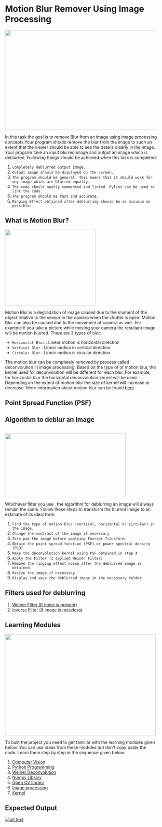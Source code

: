 # Motion Blur Remover Using Image Processing
<img align = "center" width = "600" height = "330" src = "https://github.com/varun7860/Artificial-Intelligence/blob/main/Image%20Processing/Motion%20Blur%20Remover/Assets/Image%20Deblurring.jpg">
  
In this task the goal is to remove Blur from an image using image processing concepts.Your program should remove the
blur from the image to such an extent that the viewer should be able to see the details clearly in the image. Your program
take an input blurred image and output an image which is deblurred. Following things should be achieved when this task is
completed:

1. `Completely deblurred output image.`
2. `Output image should be displayed on the screen.`
3. `The program should be general. This means that it should work for any image which are blurred equally.`
4. `The code should neatly commented and linted. Pylint can be used to lint the code.`
5. `The program should be fast and accurate.`
6. `Ringing Effect obtained after deblurring should be as minimum as possible.`

## What is Motion Blur?
<img align = "center" width = "300" height = "250" src = "https://github.com/varun7860/Artificial-Intelligence/blob/main/Image%20Processing/Motion%20Blur%20Remover/Assets/Blurred%20Image.gif">

Motion Blur is a degradation of image caused due to the moment of the object relative to the sensor in the camera when the
shutter is open. Motion Blur can also be caused due to the movement of camera as well. For example if you take a picture while
moving your camera the resultant image will be motion blurred. There are 3 types of blur:

- `Horizontal Blur` : Linear motion is horizontal direction
- `Vertical Blur` : Linear motion in vertical direction
- `Circular Blur` : Linear motion is circular direction

The motion blur can be completely removed by process called deconvolution in image processing. Based on the type of of motion
blur, the kernel used for deconvolution will be different for each blur. For example, for horizontal blur the horizontal deconvolution
kernel will be used. Depending on the extent of motion blur the size of kernel will increase or decrease. More information about motion
blur can be found [here](https://homepages.inf.ed.ac.uk/rbf/CVonline/LOCAL_COPIES/AV0506/s0198594.pdf)

## Point Spread Function (PSF)

## Algorithm to deblur an Image

<BR>
  
<img align = "center" width = "400" height = "210" src = "https://github.com/varun7860/Artificial-Intelligence/blob/main/Image%20Processing/Motion%20Blur%20Remover/Assets/Algorithm.jpg">

<BR>
  
Whichever filter you use , the algorithm for deblurring an image will always remain the same. Follow these steps to transform the blurred
image to an estimate of its ideal form:

1. `Find the type of motion blur (vertical, horizontal or circular) in the image.`
2. `Change the contrast of the image if necessary`
3. `Zero pad the image before applying Fourier Transform.`
4. `Obtain the point spread function (PSF) or power spectral density (PSD)`
5. `Make the deconvolution kernel using PSF obtained in step 4`
6. `Apply the Filter (I applied Weiner Filter)`
7. `Remove the ringing effect noise after the deblurred image is obtained.`
8. `Resize the image if necessary.`
9. `Display and save the deblurred image in the necessary folder.`

## Filters used for deblurring

1. [Weiner Filter (If noise is present)](https://en.wikipedia.org/wiki/Wiener_filter#:~:text=In%20signal%20processing%2C%20the%20Wiener,noise%20spectra%2C%20and%20additive%20noise.)
2. [Inverse Filter (If image is noiseless)](http://www.owlnet.rice.edu/~elec539/Projects99/BACH/proj2/inverse.html)


## Learning Modules

<img align="center" width="500" height="334" src="https://github.com/varun7860/Artificial-Intelligence/blob/main/Image%20Processing/Dino%20T-Rex%20Game%20Using%20Gesture%20Recognition/Assets/Learning%20Modules.jpg">

To built the project you need to get familiar with the learning modules given below. You can use ideas from these modules but don't copy paste the code.
Learn them step by step in the sequence given below:

1. [Computer Vision](https://tryolabs.com/resources/introductory-guide-computer-vision/)
2. [Python Programming](https://www.w3schools.com/python/)
3. [Weiner Deconvolution](https://pyautogui.readthedocs.io/en/latest/)
4. [Numpy Library](https://www.w3schools.com/python/numpy/numpy_intro.asp)
5. [Open CV library](https://www.geeksforgeeks.org/opencv-python-tutorial/)
6. [Image processing](https://en.wikipedia.org/wiki/Digital_image_processing)
7. [Kernel](https://en.wikipedia.org/wiki/Kernel_(image_processing))

## Expected Output
[![alt text][1]][2]

[1]: https://github.com/varun7860/Artificial-Intelligence/blob/main/Image%20Processing/Dino%20T-Rex%20Game%20Using%20Gesture%20Recognition/Assets/Output.png
[2]: https://youtu.be/Jr3z_QA5mb0


